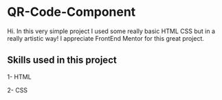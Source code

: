 # QR-Code-Component

Hi. In this very simple project I used some really basic HTML CSS but in
a really artistic way! I appreciate FrontEnd Mentor for this great project.

## Skills used in this project

1- HTML

2- CSS
